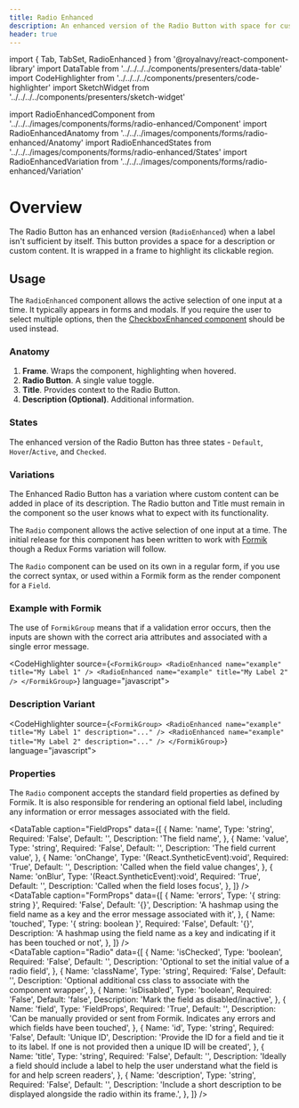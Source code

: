 ```yaml
---
title: Radio Enhanced
description: An enhanced version of the Radio Button with space for custom content.
header: true
---
```


import { Tab, TabSet, RadioEnhanced } from '@royalnavy/react-component-library'
import DataTable from '../../../../components/presenters/data-table'
import CodeHighlighter from '../../../../components/presenters/code-highlighter'
import SketchWidget from '../../../../components/presenters/sketch-widget'

import RadioEnhancedComponent from '../../../images/components/forms/radio-enhanced/Component'
import RadioEnhancedAnatomy from '../../../images/components/forms/radio-enhanced/Anatomy'
import RadioEnhancedStates from '../../../images/components/forms/radio-enhanced/States'
import RadioEnhancedVariation from '../../../images/components/forms/radio-enhanced/Variation'

# Overview
The Radio Button has an enhanced version (`RadioEnhanced`) when a label isn't sufficient by itself. This button provides a space for a description or custom content. It is wrapped in a frame to highlight its clickable region. 

<RadioEnhancedComponent />

## Usage
The `RadioEnhanced` component allows the active selection of one input at a time. It typically appears in forms and modals. If you require the user to select multiple options, then the [CheckboxEnhanced component](/forms/checkbox-enhanced) should be used instead.


<TabSet>

<Tab title="Design">

<SketchWidget name="RadioEnhanced" href="/design-system.sketch" />

### Anatomy

<RadioEnhancedAnatomy />

1. **Frame**. Wraps the component, highlighting when hovered.
1. **Radio Button**. A single value toggle.
1. **Title**. Provides context to the Radio Button.
2. **Description (Optional)**. Additional information.


### States

<RadioEnhancedStates />

The enhanced version of the Radio Button has three states - `Default`, `Hover`/`Active`, and `Checked`.


### Variations

<RadioEnhancedVariation />

The Enhanced Radio Button has a variation where custom content can be added in place of its description. The Radio button and Title must remain in the component so the user knows what to expect with its functionality.




</Tab>

<Tab title="Develop">

The `Radio` component allows the active selection of one input at a time. The initial release for this component has been written to work with <a href="https://jaredpalmer.com/formik/">Formik</a> though a Redux Forms variation will follow.

The `Radio` component can be used on its own in a regular form, if you use the correct syntax, or used within a Formik form as the render component for a `Field`.

### Example with Formik
The use of `FormikGroup` means that if a validation error occurs, then the inputs are shown with the correct aria attributes and associated with a single error message.

<CodeHighlighter source={`<FormikGroup>
  <RadioEnhanced name="example" title="My Label 1" />
  <RadioEnhanced name="example" title="My Label 2" />
</FormikGroup>`} language="javascript">
  <form>
    <RadioEnhanced name="example" title="My Label 1" />
    <RadioEnhanced name="example" title="My Label 2" />
  </form>
</CodeHighlighter>

### Description Variant

<CodeHighlighter source={`<FormikGroup>
  <RadioEnhanced name="example" title="My Label 1" description="..." />
  <RadioEnhanced name="example" title="My Label 2" description="..." />
</FormikGroup>`} language="javascript">
  <form>
    <RadioEnhanced name="example" title="My Label 1" description="Sed posuere consectetur est at lobortis. Cras justo odio, dapibus ac facillisis in, egestas eget quam." />
    <RadioEnhanced name="example" title="My Label 2" description="Sed posuere consectetur est at lobortis. Cras justo odio, dapibus ac facillisis in, egestas eget quam." />
  </form>
</CodeHighlighter>

### Properties
The `Radio` component accepts the standard field properties as defined by Formik. It is also responsible for rendering an optional field label, including any information or error messages associated with the field. 

<DataTable caption="FieldProps" data={[
  {
    Name: 'name',
    Type: 'string',
    Required: 'False',
    Default: '',
    Description: 'The field name',
  },
  {
    Name: 'value',
    Type: 'string',
    Required: 'False',
    Default: '',
    Description: 'The field current value',
  },
   {
    Name: 'onChange',
    Type: '(React.SyntheticEvent):void',
    Required: 'True',
    Default: '',
    Description: 'Called when the field value changes',
  },
  {
    Name: 'onBlur',
    Type: '(React.SyntheticEvent):void',
    Required: 'True',
    Default: '',
    Description: 'Called when the field loses focus',
  },
]} />
<br />
<DataTable caption="FormProps" data={[
  {
    Name: 'errors',
    Type: '{ string: string }',
    Required: 'False',
    Default: '{}',
    Description: 'A hashmap using the field name as a key and the error message associated with it',
  },
  {
    Name: 'touched',
    Type: '{ string: boolean }',
    Required: 'False',
    Default: '{}',
    Description: 'A hashmap using the field name as a key and indicating if it has been touched or not',
  },
]} />
<br />
<DataTable caption="Radio" data={[
  {
    Name: 'isChecked',
    Type: 'boolean',
    Required: 'False',
    Default: '',
    Description: 'Optional to set the initial value of a radio field',
  },
  {
    Name: 'className',
    Type: 'string',
    Required: 'False',
    Default: '',
    Description: 'Optional additional css class to associate with the component wrapper',
  },
  {
    Name: 'isDisabled',
    Type: 'boolean',
    Required: 'False',
    Default: 'false',
    Description: 'Mark the field as disabled/inactive',
  },
  {
    Name: 'field',
    Type: 'FieldProps',
    Required: 'True',
    Default: '',
    Description: 'Can be manually provided or sent from Formik. Indicates any errors and which fields have been touched',
  },
  {
    Name: 'id',
    Type: 'string',
    Required: 'False',
    Default: 'Unique ID',
    Description: 'Provide the ID for a field and tie it to its label. If one is not provided then a unique ID will be created',
  },
  {
    Name: 'title',
    Type: 'string',
    Required: 'False',
    Default: '',
    Description: 'Ideally a field should include a label to help the user understand what the field is for and help screen readers',
  },
  {
    Name: 'description',
    Type: 'string',
    Required: 'False',
    Default: '',
    Description: 'Include a short description to be displayed alongside the radio within its frame.',
  },
]} />

</Tab>
</TabSet>

